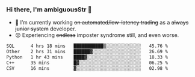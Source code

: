 ### Hi there, I'm ambiguou~~s~~Str 👋

<!--
**ambiguoustexture/ambiguoustexture** is a ✨ _special_ ✨ repository because its `README.md` (this file) appears on your GitHub profile.

Here are some ideas to get you started:
-->
- 🔭 I’m currently working ~~on automated/low-latency trading~~ as a ~~always junior system~~ developer.
- :worried: Experiencing ~~endless~~ imposter syndrome still, and even worse.

<!--START_SECTION:waka-->

```txt
SQL      4 hrs 18 mins   ███████████▒░░░░░░░░░░░░░   45.76 %
Other    2 hrs 31 mins   ██████▓░░░░░░░░░░░░░░░░░░   26.69 %
Python   1 hr 43 mins    ████▓░░░░░░░░░░░░░░░░░░░░   18.33 %
C++      35 mins         █▓░░░░░░░░░░░░░░░░░░░░░░░   06.25 %
CSV      16 mins         ▓░░░░░░░░░░░░░░░░░░░░░░░░   02.98 %
```

<!--END_SECTION:waka-->
